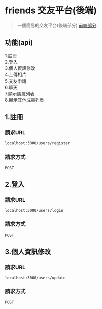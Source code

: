 # friends 交友平台(後端)

> 一個簡易的交友平台(後端部分)
> [前端部分](https://github.com/a50316y/proj-friends-web).

## 功能(api)
1.註冊  
2.登入  
3.個人資訊修改  
4.上傳相片  
5.交友申請  
6.聊天    
7.顯示朋友列表  
8.顯示其他成員列表  


## 1.註冊

### 請求URL
```
localhost:3000/users/register
```
### 請求方式
```
POST
```
## 2.登入

### 請求URL
```
localhost:3000/users/login
```
### 請求方式
```
POST
```

## 3.個人資訊修改 

### 請求URL
```
localhost:3000/users/update
```
### 請求方式
```
POST
```
  
  
